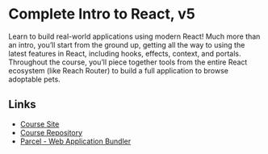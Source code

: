 # Complete Intro to React, v5
Learn to build real-world applications using modern React! Much more than an intro, you’ll start from the ground up, getting all the way to using the latest features in React, including hooks, effects, context, and portals. Throughout the course, you’ll piece together tools from the entire React ecosystem (like Reach Router) to build a full application to browse adoptable pets.

## Links
- [Course Site](https://btholt.github.io/complete-intro-to-react-v5/)
- [Course Repository](https://github.com/btholt/complete-intro-to-react-v5)
- [Parcel - Web Application Bundler](https://parceljs.org/)
